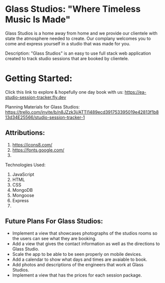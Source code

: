 # Glass Studios: "Where Timeless Music Is Made"

Glass Studios is a home away from home and we provide our clientele with state the atmosphere needed to create. Our complany welcomes you to come and express yourself in a studio that was made for you.

Description: "Glass Studios" is an easy to use full stack web application created to track studio sessions that are booked by clientele. 

# Getting Started:
Click this link to explore & hopefully one day book with us: https://ea-studio-session-tracker.fly.dev

Planning Materials for Glass Studios: https://trello.com/invite/b/n8JZzk3j/ATTI1489ecd391753395019e42813f1b813d34E25566/studio-session-tracker-1



## Attributions: 
 1. https://icons8.com/
 2. https://fonts.google.com/
 3.


 Technologies Used:
 1. JavaScript
 2. HTML
 3. CSS
 4. MongoDB
 5. Mongoose
 6. Express
 7. 

 ## Future Plans For Glass Studios:
 * Implement a view that showcases photographs of the studios rooms so the users can see what they are booking.
 * Add a view that gives the contact information as well as the directions to Glass Studio.
 * Scale the app to be able to be seen properly on mobile devices.
 * Add a calendar to show what days and times are avaiable to book.
 * Add photos and descriptions of the engineers that work at Glass Studios.
 * Implement a view that has the prices for each session package.


